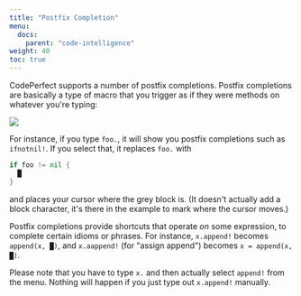 ```yaml
---
title: "Postfix Completion"
menu:
  docs:
    parent: "code-intelligence"
weight: 40
toc: true
---
```


CodePerfect supports a number of postfix completions. Postfix completions are
basically a type of macro that you trigger as if they were methods on whatever
you're typing:

![](/postfix.png)

For instance, if you type `foo.`, it will show you postfix completions such as
`ifnotnil!`. If you select that, it replaces `foo.` with

```go
if foo != nil {
  █
}
```

and places your cursor where the grey block is. (It doesn't actually add a block
character, it's there in the example to mark where the cursor moves.)

Postfix completions provide shortcuts that operate _on_ some expression, to
complete certain idioms or phrases. For instance, `x.append!` becomes
`append(x, █)`, and `x.aappend!` (for "assign append") becomes
`x = append(x, █)`.

Please note that you have to type `x.` and then actually select `append!` from
the menu. Nothing will happen if you just type out `x.append!` manually.
